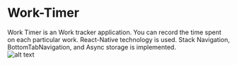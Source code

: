 # Work-Timer

Work Timer is an Work tracker application. You can record the time spent on each particular work.
React-Native technology is used. Stack Navigation, BottomTabNavigation, and Async storage is implemented.   
![alt text](https://drive.google.com/file/d/1VeYqeFjm2iSmfB27W7n0fjR3EX-UXz_P/view?usp=sharing)
